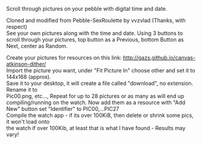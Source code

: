 Scroll through pictures on your pebble with digital time and date.

Cloned and modified from Pebble-SexRoulette by vvzvlad (Thanks, with respect)          
See your own pictures along with the time and date.  Using 3 buttons to scroll through 
your pictures, top button as a Previous, bottom Button as Next, center as Random.      
  
Create your pictures for resources on this link:  http://gazs.github.io/canvas-atkinson-dither/   
Import the picture you want, under "Fit Picture In" choose other and set it to 144x168 (approx).  
Save it to your desktop, it will create a file called "download", no extension.  Rename it to     
Pic00.png, etc..., Repeat for up to 28 pictures or as many as will end up compiling/running on the
watch.  Now add them as a resource with "Add New" button set "Identifier" to PIC00,...PIC27       
Compile the watch app - if its over 100KiB, then delete or shrink some pics, it won't load onto   
the watch if over 100Kib, at least that is what I have found - Results may vary!                  
